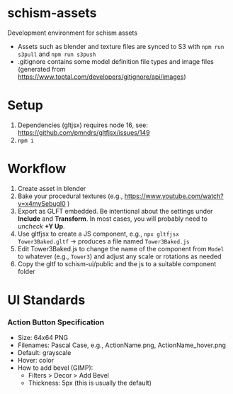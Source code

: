 # schism-assets
Development environment for schism assets

- Assets such as blender and texture files are synced to S3 with `npm run s3pull` and `npm run s3push`
- .gitignore contains some model definition file types and image files (generated from https://www.toptal.com/developers/gitignore/api/images)

# Setup
1. Dependencies (gltjsx) requires node 16, see: https://github.com/pmndrs/gltfjsx/issues/149
2. `npm i`

# Workflow
1. Create asset in blender
2. Bake your procedural textures (e.g., https://www.youtube.com/watch?v=x4mySebugl0 )
3. Export as GLFT embedded. Be intentional about the settings under **Include** and **Transform**. In most cases, you will probably need to *uncheck* **+Y Up**.
4. Use gltfjsx to create a JS component, e.g., `npx gltfjsx Tower3Baked.gltf` -> produces a file named `Tower3Baked.js`
5. Edit Tower3Baked.js to change the name of the component from `Model` to whatever (e.g., `Tower3`) and adjust any scale or rotations as needed
6. Copy the gltf to schism-ui/public and the js to a suitable component folder

# UI Standards
### Action Button Specification
- Size: 64x64 PNG
- Filenames: Pascal Case, e.g., ActionName.png, ActionName_hover.png
- Default: grayscale
- Hover: color
- How to add bevel (GIMP):
    - Filters > Decor > Add Bevel
    - Thickness: 5px (this is usually the default)

